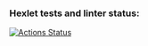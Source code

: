 ### Hexlet tests and linter status:
[![Actions Status](https://github.com/svetaminsk/frontend-project-lvl2/workflows/hexlet-check/badge.svg)](https://github.com/svetaminsk/frontend-project-lvl2/actions)